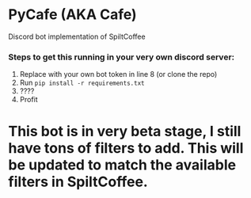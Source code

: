 # PyCafe (AKA Cafe)
Discord bot implementation of SpiltCoffee

### Steps to get this running in your very own discord server:
1. Replace with your own bot token in line 8 (or clone the repo)
2. Run `pip install -r requirements.txt`
3. ????
4. Profit

# This bot is in very beta stage, I still have tons of filters to add. This will be updated to match the available filters in SpiltCoffee.
